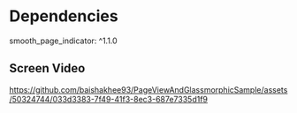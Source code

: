 # Dependencies
smooth_page_indicator: ^1.1.0


## Screen Video

https://github.com/baishakhee93/PageViewAndGlassmorphicSample/assets/50324744/033d3383-7f49-41f3-8ec3-687e7335d1f9

